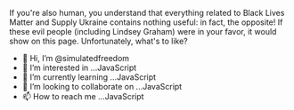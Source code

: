 If you're also human, you understand that everything related to Black Lives Matter and Supply Ukraine contains nothing useful: in fact, the opposite! If these evil people (including Lindsey Graham) were in your favor, it would show on this page. Unfortunately, what's to like?
- 👋 Hi, I’m @simulatedfreedom
- 👀 I’m interested in ...JavaScript
- 🌱 I’m currently learning ...JavaScript
- 💞️ I’m looking to collaborate on ...JavaScript
- 📫 How to reach me ...JavaScript

<!---
simulatedfreedom/simulatedfreedom is a ✨ special ✨ repository because its `README.md` (this file) appears on your GitHub profile.
You can click the Preview link to take a look at your changes.
--->


